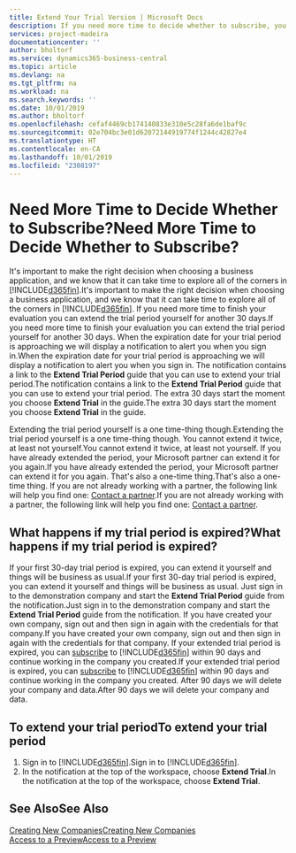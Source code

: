 ```yaml
---
title: Extend Your Trial Version | Microsoft Docs
description: If you need more time to decide whether to subscribe, you can extend your trial version.
services: project-madeira
documentationcenter: ''
author: bholtorf
ms.service: dynamics365-business-central
ms.topic: article
ms.devlang: na
ms.tgt_pltfrm: na
ms.workload: na
ms.search.keywords: ''
ms.date: 10/01/2019
ms.author: bholtorf
ms.openlocfilehash: cefaf4469cb174140833e310e5c28fa6de1baf9c
ms.sourcegitcommit: 02e704bc3e01d62072144919774f1244c42827e4
ms.translationtype: HT
ms.contentlocale: en-CA
ms.lasthandoff: 10/01/2019
ms.locfileid: "2308197"
---
```

# <a name="need-more-time-to-decide-whether-to-subscribe"></a><span data-ttu-id="3a039-103">Need More Time to Decide Whether to Subscribe?</span><span class="sxs-lookup"><span data-stu-id="3a039-103">Need More Time to Decide Whether to Subscribe?</span></span>
<span data-ttu-id="3a039-104">It's important to make the right decision when choosing a business application, and we know that it can take time to explore all of the corners in [!INCLUDE[d365fin](includes/d365fin_md.md)].</span><span class="sxs-lookup"><span data-stu-id="3a039-104">It's important to make the right decision when choosing a business application, and we know that it can take time to explore all of the corners in [!INCLUDE[d365fin](includes/d365fin_md.md)].</span></span> <span data-ttu-id="3a039-105">If you need more time to finish your evaluation you can extend the trial period yourself for another 30 days.</span><span class="sxs-lookup"><span data-stu-id="3a039-105">If you need more time to finish your evaluation you can extend the trial period yourself for another 30 days.</span></span> <span data-ttu-id="3a039-106">When the expiration date for your trial period is approaching we will display a notification to alert you when you sign in.</span><span class="sxs-lookup"><span data-stu-id="3a039-106">When the expiration date for your trial period is approaching we will display a notification to alert you when you sign in.</span></span> <span data-ttu-id="3a039-107">The notification contains a link to the **Extend Trial Period** guide that you can use to extend your trial period.</span><span class="sxs-lookup"><span data-stu-id="3a039-107">The notification contains a link to the **Extend Trial Period** guide that you can use to extend your trial period.</span></span> <span data-ttu-id="3a039-108">The extra 30 days start the moment you choose **Extend Trial** in the guide.</span><span class="sxs-lookup"><span data-stu-id="3a039-108">The extra 30 days start the moment you choose **Extend Trial** in the guide.</span></span>

<span data-ttu-id="3a039-109">Extending the trial period yourself is a one time-thing though.</span><span class="sxs-lookup"><span data-stu-id="3a039-109">Extending the trial period yourself is a one time-thing though.</span></span> <span data-ttu-id="3a039-110">You cannot extend it twice, at least not yourself.</span><span class="sxs-lookup"><span data-stu-id="3a039-110">You cannot extend it twice, at least not yourself.</span></span> <span data-ttu-id="3a039-111">If you have already extended the period, your Microsoft partner can extend it for you again.</span><span class="sxs-lookup"><span data-stu-id="3a039-111">If you have already extended the period, your Microsoft partner can extend it for you again.</span></span> <span data-ttu-id="3a039-112">That's also a one-time thing.</span><span class="sxs-lookup"><span data-stu-id="3a039-112">That's also a one-time thing.</span></span> <span data-ttu-id="3a039-113">If you are not already working with a partner, the following link will help you find one: [Contact a partner](https://go.microsoft.com/fwlink/?linkid=2038439).</span><span class="sxs-lookup"><span data-stu-id="3a039-113">If you are not already working with a partner, the following link will help you find one: [Contact a partner](https://go.microsoft.com/fwlink/?linkid=2038439).</span></span>

## <a name="what-happens-if-my-trial-period-is-expired"></a><span data-ttu-id="3a039-114">What happens if my trial period is expired?</span><span class="sxs-lookup"><span data-stu-id="3a039-114">What happens if my trial period is expired?</span></span>
<span data-ttu-id="3a039-115">If your first 30-day trial period is expired, you can extend it yourself and things will be business as usual.</span><span class="sxs-lookup"><span data-stu-id="3a039-115">If your first 30-day trial period is expired, you can extend it yourself and things will be business as usual.</span></span> <span data-ttu-id="3a039-116">Just sign in to the demonstration company and start the **Extend Trial Period** guide from the notification.</span><span class="sxs-lookup"><span data-stu-id="3a039-116">Just sign in to the demonstration company and start the **Extend Trial Period** guide from the notification.</span></span> <span data-ttu-id="3a039-117">If you have created your own company, sign out and then sign in again with the credentials for that company.</span><span class="sxs-lookup"><span data-stu-id="3a039-117">If you have created your own company, sign out and then sign in again with the credentials for that company.</span></span> <span data-ttu-id="3a039-118">If your extended trial period is expired, you can [subscribe](https://go.microsoft.com/fwlink/?linkid=828659) to [!INCLUDE[d365fin](includes/d365fin_md.md)] within 90 days and continue working in the company you created.</span><span class="sxs-lookup"><span data-stu-id="3a039-118">If your extended trial period is expired, you can [subscribe](https://go.microsoft.com/fwlink/?linkid=828659) to [!INCLUDE[d365fin](includes/d365fin_md.md)] within 90 days and continue working in the company you created.</span></span> <span data-ttu-id="3a039-119">After 90 days we will delete your company and data.</span><span class="sxs-lookup"><span data-stu-id="3a039-119">After 90 days we will delete your company and data.</span></span> 

## <a name="to-extend-your-trial-period"></a><span data-ttu-id="3a039-120">To extend your trial period</span><span class="sxs-lookup"><span data-stu-id="3a039-120">To extend your trial period</span></span>
1. <span data-ttu-id="3a039-121">Sign in to [!INCLUDE[d365fin](includes/d365fin_md.md)].</span><span class="sxs-lookup"><span data-stu-id="3a039-121">Sign in to [!INCLUDE[d365fin](includes/d365fin_md.md)].</span></span>
2. <span data-ttu-id="3a039-122">In the notification at the top of the workspace, choose **Extend Trial**.</span><span class="sxs-lookup"><span data-stu-id="3a039-122">In the notification at the top of the workspace, choose **Extend Trial**.</span></span>

## <a name="see-also"></a><span data-ttu-id="3a039-123">See Also</span><span class="sxs-lookup"><span data-stu-id="3a039-123">See Also</span></span>
[<span data-ttu-id="3a039-124">Creating New Companies</span><span class="sxs-lookup"><span data-stu-id="3a039-124">Creating New Companies</span></span>](about-new-company.md)  
[<span data-ttu-id="3a039-125">Access to a Preview</span><span class="sxs-lookup"><span data-stu-id="3a039-125">Access to a Preview</span></span>](across-preview.md)  